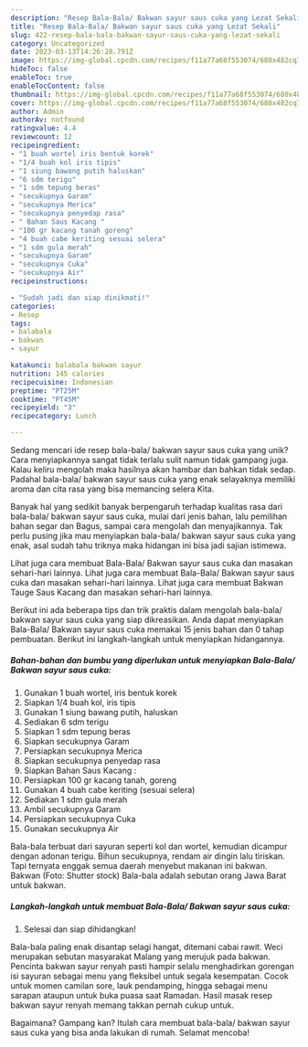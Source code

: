 ```yaml
---
description: "Resep Bala-Bala/ Bakwan sayur saus cuka yang Lezat Sekali"
title: "Resep Bala-Bala/ Bakwan sayur saus cuka yang Lezat Sekali"
slug: 422-resep-bala-bala-bakwan-sayur-saus-cuka-yang-lezat-sekali
category: Uncategorized
date: 2023-03-13T14:26:28.791Z
image: https://img-global.cpcdn.com/recipes/f11a77a68f553074/680x482cq70/bala-bala-bakwan-sayur-saus-cuka-foto-resep-utama.jpg
hideToc: false
enableToc: true
enableTocContent: false
thumbnail: https://img-global.cpcdn.com/recipes/f11a77a68f553074/680x482cq70/bala-bala-bakwan-sayur-saus-cuka-foto-resep-utama.jpg
cover: https://img-global.cpcdn.com/recipes/f11a77a68f553074/680x482cq70/bala-bala-bakwan-sayur-saus-cuka-foto-resep-utama.jpg
author: Admin
authorAv: notfound
ratingvalue: 4.4
reviewcount: 12
recipeingredient:
- "1 buah wortel iris bentuk korek"
- "1/4 buah kol iris tipis"
- "1 siung bawang putih haluskan"
- "6 sdm terigu"
- "1 sdm tepung beras"
- "secukupnya Garam"
- "secukupnya Merica"
- "secukupnya penyedap rasa"
- " Bahan Saus Kacang "
- "100 gr kacang tanah goreng"
- "4 buah cabe keriting sesuai selera"
- "1 sdm gula merah"
- "secukupnya Garam"
- "secukupnya Cuka"
- "secukupnya Air"
recipeinstructions:

- "Sudah jadi dan siap dinikmati!"
categories:
- Resep
tags:
- balabala
- bakwan
- sayur

katakunci: balabala bakwan sayur 
nutrition: 145 calories
recipecuisine: Indonesian
preptime: "PT25M"
cooktime: "PT45M"
recipeyield: "3"
recipecategory: Lunch

---
```





Sedang mencari ide resep bala-bala/ bakwan sayur saus cuka yang unik? Cara menyiapkannya sangat tidak terlalu sulit namun tidak gampang juga. Kalau keliru mengolah maka hasilnya akan hambar dan bahkan tidak sedap. Padahal bala-bala/ bakwan sayur saus cuka yang enak selayaknya memiliki aroma dan cita rasa yang bisa memancing selera Kita.





Banyak hal yang sedikit banyak berpengaruh terhadap kualitas rasa dari bala-bala/ bakwan sayur saus cuka, mulai dari jenis bahan, lalu pemilihan bahan segar dan Bagus, sampai cara mengolah dan menyajikannya. Tak perlu pusing jika mau menyiapkan bala-bala/ bakwan sayur saus cuka yang enak,      asal sudah tahu triknya maka hidangan ini bisa jadi sajian istimewa.














Lihat juga cara membuat Bala-Bala/ Bakwan sayur saus cuka dan masakan sehari-hari lainnya. Lihat juga cara membuat Bala-Bala/ Bakwan sayur saus cuka dan masakan sehari-hari lainnya. Lihat juga cara membuat Bakwan Tauge Saus Kacang dan masakan sehari-hari lainnya.






Berikut ini ada beberapa tips dan trik praktis dalam mengolah bala-bala/ bakwan sayur saus cuka yang siap dikreasikan. Anda dapat menyiapkan Bala-Bala/ Bakwan sayur saus cuka memakai 15 jenis bahan dan 0 tahap pembuatan. Berikut ini langkah-langkah untuk menyiapkan hidangannya.

<!--inarticleads1-->

##### Bahan-bahan dan bumbu yang diperlukan untuk menyiapkan Bala-Bala/ Bakwan sayur saus cuka:

1. Gunakan 1 buah wortel, iris bentuk korek
1. Siapkan 1/4 buah kol, iris tipis
1. Gunakan 1 siung bawang putih, haluskan
1. Sediakan 6 sdm terigu
1. Siapkan 1 sdm tepung beras
1. Siapkan secukupnya Garam
1. Persiapkan secukupnya Merica
1. Siapkan secukupnya penyedap rasa
1. Siapkan  Bahan Saus Kacang :
1. Persiapkan 100 gr kacang tanah, goreng
1. Gunakan 4 buah cabe keriting (sesuai selera)
1. Sediakan 1 sdm gula merah
1. Ambil secukupnya Garam
1. Persiapkan secukupnya Cuka
1. Gunakan secukupnya Air


Bala-bala terbuat dari sayuran seperti kol dan wortel, kemudian dicampur dengan adonan terigu. Bihun secukupnya, rendam air dingin lalu tiriskan. Tapi ternyata enggak semua daerah menyebut makanan ini bakwan. Bakwan (Foto: Shutter stock) Bala-bala adalah sebutan orang Jawa Barat untuk bakwan. 

<!--inarticleads2-->

##### Langkah-langkah untuk membuat Bala-Bala/ Bakwan sayur saus cuka:


1. Selesai dan siap dihidangkan!

Bala-bala paling enak disantap selagi hangat, ditemani cabai rawit. Weci merupakan sebutan masyarakat Malang yang merujuk pada bakwan. Pencinta bakwan sayur renyah pasti hampir selalu menghadirkan gorengan isi sayuran sebagai menu yang fleksibel untuk segala kesempatan. Cocok untuk momen camilan sore, lauk pendamping, hingga sebagai menu sarapan ataupun untuk buka puasa saat Ramadan. Hasil masak resep bakwan sayur renyah memang takkan pernah cukup untuk. 

Bagaimana? Gampang kan? Itulah cara membuat bala-bala/ bakwan sayur saus cuka yang bisa anda lakukan di rumah. Selamat mencoba!
